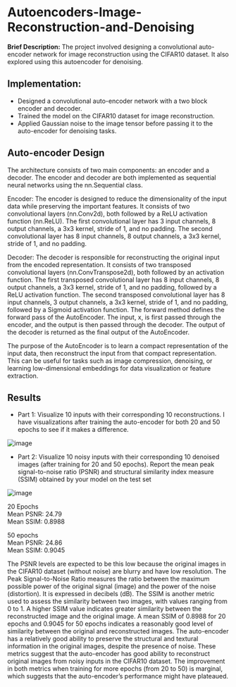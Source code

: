 # Autoencoders-Image-Reconstruction-and-Denoising

**Brief Description:** The project involved designing a convolutional auto-encoder network for image reconstruction using the CIFAR10 dataset. It also explored using this autoencoder for denoising.

## Implementation:
* Designed a convolutional auto-encoder network with a two block encoder and decoder.
* Trained the model on the CIFAR10 dataset for image reconstruction.
* Applied Gaussian noise to the image tensor before passing it to the auto-encoder for denoising tasks.

## Auto-encoder Design

The architecture consists of two main components: an encoder and a decoder. The encoder and decoder
are both implemented as sequential neural networks using the nn.Sequential class.

Encoder: The encoder is designed to reduce the dimensionality of the input data while preserving the
important features. It consists of two convolutional layers (nn.Conv2d), both followed by a ReLU activation
function (nn.ReLU). The first convolutional layer has 3 input channels, 8 output channels, a 3x3 kernel,
stride of 1, and no padding. The second convolutional layer has 8 input channels, 8 output channels, a 3x3
kernel, stride of 1, and no padding.

Decoder: The decoder is responsible for reconstructing the original input from the encoded representation. It consists of two transposed convolutional layers (nn.ConvTranspose2d), both followed by an
activation function. The first transposed convolutional layer has 8 input channels, 8 output channels, a
3x3 kernel, stride of 1, and no padding, followed by a ReLU activation function. The second transposed
convolutional layer has 8 input channels, 3 output channels, a 3x3 kernel, stride of 1, and no padding, followed by a Sigmoid activation function. The forward method defines the forward pass of the AutoEncoder. The input, x, is first passed through the encoder, and the output is then passed through the decoder. The
output of the decoder is returned as the final output of the AutoEncoder.

The purpose of the AutoEncoder is to learn a compact representation of the input data, then reconstruct
the input from that compact representation. This can be useful for tasks such as image compression,
denoising, or learning low-dimensional embeddings for data visualization or feature extraction.


## Results

* Part 1: Visualize 10 inputs with their corresponding 10 reconstructions. I have visualizations after training
the auto-encoder for both 20 and 50 epochs to see if it makes a difference.  

![image](https://github.com/travislatchman/Autoencoders-Image-Reconstruction-and-Denoising/assets/32372013/93054ad5-613b-4daa-b170-ba23a15f5b86) 

* Part 2: Visualize 10 noisy inputs with their corresponding 10 denoised images (after training for 20 and 50
epochs). Report the mean peak signal-to-noise ratio (PSNR) and structural similarity index measure (SSIM)
obtained by your model on the test set

![image](https://github.com/travislatchman/Autoencoders-Image-Reconstruction-and-Denoising/assets/32372013/0c133160-fe35-4517-966e-16709e7301d0)

  20 Epochs  
  Mean PSNR: 24.79  
  Mean SSIM: 0.8988  
    
  50 epochs  
  Mean PSNR: 24.86  
  Mean SSIM: 0.9045  

  The PSNR levels are expected to be this low because the original images in the CIFAR10 dataset
(without noise) are blurry and have low resolution. The Peak Signal-to-Noise Ratio measures the
ratio between the maximum possible power of the original signal (image) and the power of the noise
(distortion). It is expressed in decibels (dB).
The SSIM is another metric used to assess the similarity between two images, with values ranging
from 0 to 1. A higher SSIM value indicates greater similarity between the reconstructed image and
the original image. A mean SSIM of 0.8988 for 20 epochs and 0.9045 for 50 epochs indicates a
reasonably good level of similarity between the original and reconstructed images. The auto-encoder
has a relatively good ability to preserve the structural and textural information in the original images,
despite the presence of noise.
These metrics suggest that the auto-encoder has good ability to reconstruct original images from
noisy inputs in the CIFAR10 dataset. The improvement in both metrics when training for more
epochs (from 20 to 50) is marginal, which suggests that the auto-encoder’s performance might have
plateaued.

